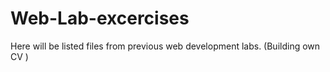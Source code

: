 # Web-Lab-excercises
Here will be listed files from previous web development labs. (Building own CV )
